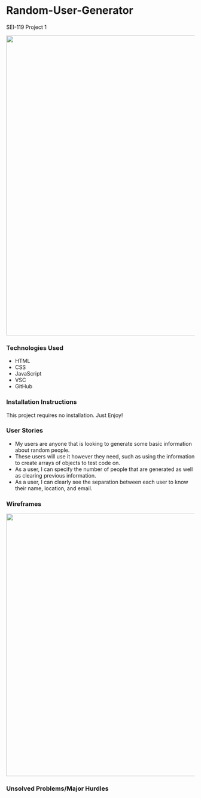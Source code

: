 # Random-User-Generator
SEI-119 Project 1

<img src ="https://i.imgur.com/i6RAXuL.jpg" width="800">

### Technologies Used

- HTML
- CSS
- JavaScript
- VSC
- GitHub

### Installation Instructions

This project requires no installation. Just Enjoy!

### User Stories

- My users are anyone that is looking to generate some basic information about random people.
- These users will use it however they need, such as using the information to create arrays of objects to test code on.
- As a user, I can specify the number of people that are generated as well as clearing previous information.
- As a user, I can clearly see the separation between each user to know their name, location, and email.

### Wireframes

<img src="https://i.imgur.com/MtmDK7z.jpg" width="700">

### Unsolved Problems/Major Hurdles


